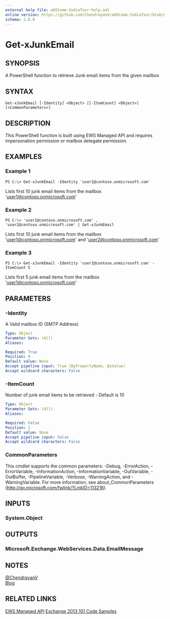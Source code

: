 ```yaml
---
external help file: aOSComm-IndiaTour-help.xml
online version: https://github.com/ChendrayanV/aOSComm-IndiaTour/blob/master/docs/Get-xJunkEmail.md
schema: 2.0.0
---
```


# Get-xJunkEmail

## SYNOPSIS
A PowerShell function to retrieve Junk email items from the given mailbox

## SYNTAX

```
Get-xJunkEmail [-Identity] <Object> [[-ItemCount] <Object>] [<CommonParameters>]
```

## DESCRIPTION
This PowerShell function is built using EWS Managed API and requires impersonation permission or mailbox
delegate permission. 

## EXAMPLES

### Example 1
```
PS C:\> Get-xJunkEmail -Identity 'user1@contoso.onmicrosoft.com'
```

Lists first 10 junk email items from the mailbox 'user1@contoso.onmicrosoft.com'

### Example 2
```
PS C:\> 'user1@contoso.onmicrosoft.com' , 'user2@contoso.onmicrosoft.com' | Get-xJunkEmail
```

Lists first 10 junk email items from the mailbox 'user1@contoso.onmicrosoft.com' and 'user2@contoso.onmicrosoft.com'

### Example 3
```
PS C:\> Get-xJunkEmail -Identity 'user1@contoso.onmicrosoft.com' -ItemCount 5
```

Lists first 5 junk email items from the mailbox 'user1@contoso.onmicrosoft.com'

## PARAMETERS

### -Identity
A Valid mailbox ID (SMTP Address)

```yaml
Type: Object
Parameter Sets: (All)
Aliases: 

Required: True
Position: 0
Default value: None
Accept pipeline input: True (ByPropertyName, ByValue)
Accept wildcard characters: False
```

### -ItemCount
Number of junk email items to be retrieved - Default is 10

```yaml
Type: Object
Parameter Sets: (All)
Aliases: 

Required: False
Position: 1
Default value: None
Accept pipeline input: False
Accept wildcard characters: False
```

### CommonParameters
This cmdlet supports the common parameters: -Debug, -ErrorAction, -ErrorVariable, -InformationAction, -InformationVariable, -OutVariable, -OutBuffer, -PipelineVariable, -Verbose, -WarningAction, and -WarningVariable. For more information, see about_CommonParameters (http://go.microsoft.com/fwlink/?LinkID=113216).

## INPUTS

### System.Object

## OUTPUTS

### Microsoft.Exchange.WebServices.Data.EmailMessage

## NOTES
[@ChendrayanV](https://twitter.com/ChendrayanV)  
[Blog](http://chen.about-powershell.com)

## RELATED LINKS

[EWS Managed API](https://msdn.microsoft.com/en-us/library/office/dd877012(v=exchg.150).aspx#bk_EWSMA)
[Exchange 2013 101 Code Samples](https://code.msdn.microsoft.com/office/Exchange-2013-101-Code-3c38582c)